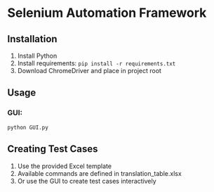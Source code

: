 # Selenium Automation Framework 

## Installation 
1. Install Python 
2. Install requirements: `pip install -r requirements.txt`
3. Download ChromeDriver and place in project root

## Usage

### GUI:
`python GUI.py`

## Creating Test Cases
1. Use the provided Excel template
2. Available commands are defined in translation_table.xlsx
3. Or use the GUI to create test cases interactively
